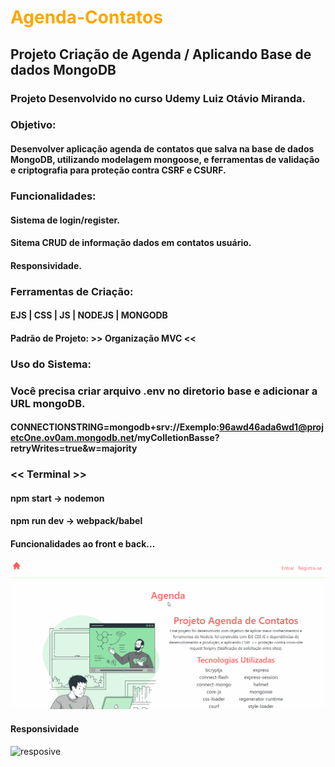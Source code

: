 <h1 style="color:orange">Agenda-Contatos</h1>

## Projeto Criação de Agenda / Aplicando Base de dados MongoDB

### Projeto Desenvolvido no curso Udemy Luiz Otávio Miranda.

### Objetivo:
#### Desenvolver aplicação agenda de contatos que salva na base de dados MongoDB, utilizando modelagem mongoose, e ferramentas de validação e criptografia para proteção contra CSRF e CSURF.

### Funcionalidades:
#### Sistema de login/register.
#### Sitema CRUD de informação dados em contatos usuário.
#### Responsividade.

### Ferramentas de Criação:
#### EJS | CSS | JS | NODEJS | MONGODB
#### Padrão de Projeto: >> Organização MVC <<

### Uso do Sistema:
### Você precisa criar arquivo .env no diretorio base e adicionar a URL mongoDB. 

#### CONNECTIONSTRING=mongodb+srv://Exemplo:96awd46ada6wd1@projetcOne.ov0am.mongodb.net/myColletionBasse?retryWrites=true&w=majority

### << Terminal >>

#### npm start -> nodemon
#### npm run dev -> webpack/babel

#### Funcionalidades ao front e back...

![Function](https://github.com/Vavatrewq/Agenda-Contatos/blob/master/public/assets/gif/AnimaçãoFunc1.gif)

#### Responsividade
![resposive](https://github.com/Vavatrewq/Agenda-Contatos/blob/master/public/assets/gif/AnimaçãoFunc2.gif)
